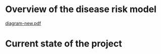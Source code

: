 # Overview of the disease risk model

[diagram-new.pdf](https://github.com/ACCR-VBD/Presentation---Swiss-global-change-day/files/14916972/diagram-new.pdf)


# Current state of the project

